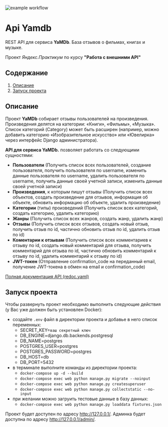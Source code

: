 ![example workflow](https://github.com/reakfog/yandb_final/actions/workflows/yamdb_workflow/badge.svg)

# Api Yamdb

REST API для сервиса **YaMDb**.
База отзывов о фильмах, книгах и музыке.

Проект _Яндекс.Практикум_ по курсу **"Работа с внешними API"**

## Содержание
1. [Описание](#description)
2. [Запуск проекта](#launch)

## <a name='description'>Описание</a>

Проект **YaMDb** собирает отзывы пользователей на произведения.
Произведения делятся на категории: «Книги», «Фильмы», «Музыка».
Список категорий (Category) может быть расширен (например, можно добавить категорию
«Изобразительное искусство» или «Ювелирка» через интерфейс Django администратора).

**API для сервиса YaMDb.** позволяет работать со следующими сущностями:

 * **Пользователи** (Получить список всех пользователей, создание пользователя, получить пользователя по username, изменить данные пользователя по username, удалить пользователя по username, получить данные своей учетной записи, изменить данные своей учетной записи)
 * **Произведения**, к которым пишут отзывы (Получить список всех объектов, создать произведение для отзывов, информация об объекте, обновить информацию об объекте, удалить произведение)
 * **Категории** (типы) произведений (Получить список всех категорий, создать категорию, удалить категорию)
 * **Жанры** (Получить список всех жанров, создать жанр, удалить жанр)
 * **Отзывы** (Получить список всех отзывов, создать новый отзыв, получить отзыв по id, частично обновить отзыв по id, удалить отзыв по id)
 * **Коментарии к отзывам** (Получить список всех комментариев к отзыву по id, создать новый комментарий для отзыва, получить комментарий для отзыва по id, частично обновить комментарий к отзыву по id, удалить комментарий к отзыву по id)
 * **JWT-токен** (Отправление confirmation_code на переданный email, получение JWT-токена в обмен на email и confirmation_code)

[Полная документация API (redoc.yaml)](https://github.com/reakfog/api_yamdb/blob/master/static/redoc.yaml)


## <a name='launch'>Запуск проекта</a>
Чтобы развернуть проект необходимо выполнить следующие действия (у Вас уже должен быть установлен Docker):

* создайте `.env` файл в директории проекта и добавье в него список переменных:
  * SECRET_KEY=`ваш секретный ключ`
  * DB_ENGINE=django.db.backends.postgresql
  * DB_NAME=postgres
  * POSTGRES_USER=postgres
  * POSTGRES_PASSWORD=postgres
  * DB_HOST=db
  * DB_PORT=5432
* в терминале выполните команды из директории проекта:
  * `docker-compose up -d --build`
  * `docker-compose exec web python manage.py migrate --noinput`
  * `docker-compose exec web python manage.py createsuperuser`
  * `docker-compose exec web python manage.py collectstatic --no-input`
* при желании можно загруить тестовые данные в базу данных:
  * `docker-compose exec web python manage.py loaddata fixtures.json`

Проект будет доступен по адресу http://127.0.0.1/. Админка будет доступна по адресу http://127.0.0.1/admin/.